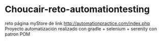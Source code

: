 # Choucair-reto-automationtesting
reto página myStore de link http://automationpractice.com/index.php
Proyecto automatización realizado con gradle + selenium + serenity con patron POM

